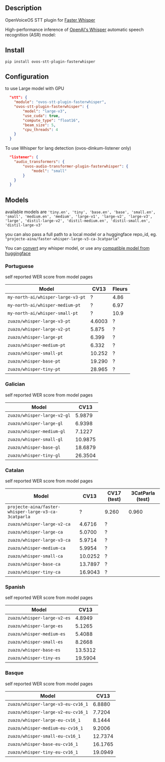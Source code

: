 ## Description

OpenVoiceOS STT plugin for [Faster Whisper](https://github.com/guillaumekln/faster-whisper)

High-performance inference of [OpenAI's Whisper](https://github.com/openai/whisper) automatic speech recognition (ASR) model:


## Install

`pip install ovos-stt-plugin-fasterwhisper`

## Configuration

to use Large model with GPU

```json
  "stt": {
    "module": "ovos-stt-plugin-fasterwhisper",
    "ovos-stt-plugin-fasterwhisper": {
        "model": "large-v3",
        "use_cuda": true,
        "compute_type": "float16",
        "beam_size": 5,
        "cpu_threads": 4
    }
  }
```

To use Whisper for lang detection (ovos-dinkum-listener only)


```json
  "listener": {
    "audio_transformers": {
        "ovos-audio-transformer-plugin-fasterwhisper": {
            "model": "small"
        }
    }
  }
```

## Models

available models are `'tiny.en', 'tiny', 'base.en', 'base', 'small.en', 'small', 'medium.en', 'medium', 'large-v1', 'large-v2', 'large-v3', 'large', 'distil-large-v2', 'distil-medium.en', 'distil-small.en', 'distil-large-v3'`

you can also pass a full path to a local model or a huggingface repo_id,
eg. `"projecte-aina/faster-whisper-large-v3-ca-3catparla"`

You can [convert](https://github.com/SYSTRAN/faster-whisper?tab=readme-ov-file#model-conversion) any whisper model, or use any [compatible model from huggingface](https://huggingface.co/models?pipeline_tag=automatic-speech-recognition&sort=modified&search=faster-whisper)

### Portuguese

self reported WER score from model pages

| Model                             | CV13   | Fleurs |
|-----------------------------------|--------|--------|
| `my-north-ai/whisper-large-v3-pt` | ?      | 4.86   |
| `my-north-ai/whisper-medium-pt`   | ?      | 6.97   |
| `my-north-ai/whisper-small-pt`    | ?      | 10.9   |
| `zuazo/whisper-large-v3-pt`       | 4.6003 | ?      |
| `zuazo/whisper-large-v2-pt`       | 5.875  | ?      |
| `zuazo/whisper-large-pt`          | 6.399  | ?      |
| `zuazo/whisper-medium-pt`         | 6.332  | ?      |
| `zuazo/whisper-small-pt`          | 10.252 | ?      |
| `zuazo/whisper-base-pt`           | 19.290 | ?      |
| `zuazo/whisper-tiny-pt`           | 28.965 | ?      |

### Galician

self reported WER score from model pages

| Model                       | CV13    |
|-----------------------------|---------|
| `zuazo/whisper-large-v2-gl` | 5.9879  |
| `zuazo/whisper-large-gl`    | 6.9398  |
| `zuazo/whisper-medium-gl`   | 7.1227  |
| `zuazo/whisper-small-gl`    | 10.9875 |
| `zuazo/whisper-base-gl`     | 18.6879 |
| `zuazo/whisper-tiny-gl`     | 26.3504 |

### Catalan

self reported WER score from model pages

| Model                                                | CV13    | CV17 (test) | 3CatParla (test) |
|------------------------------------------------------|---------|-------------|------------------|
| `projecte-aina/faster-whisper-large-v3-ca-3catparla` | ?       | 9.260       | 0.960            |
| `zuazo/whisper-large-v2-ca`                          | 4.6716  | ?           |                  |
| `zuazo/whisper-large-ca`                             | 5.0700  | ?           |                  |
| `zuazo/whisper-large-v3-ca`                          | 5.9714  | ?           |                  |
| `zuazo/whisper-medium-ca`                            | 5.9954  | ?           |                  |
| `zuazo/whisper-small-ca`                             | 10.0252 | ?           |                  |
| `zuazo/whisper-base-ca`                              | 13.7897 | ?           |                  |
| `zuazo/whisper-tiny-ca`                              | 16.9043 | ?           |                  |

### Spanish

self reported WER score from model pages

| Model                       | CV13    |
|-----------------------------|---------|
| `zuazo/whisper-large-v2-es` | 4.8949  |
| `zuazo/whisper-large-es`    | 5.1265  |
| `zuazo/whisper-medium-es`   | 5.4088  |
| `zuazo/whisper-small-es`    | 8.2668  |
| `zuazo/whisper-base-es`     | 13.5312 |
| `zuazo/whisper-tiny-es`     | 19.5904 |

### Basque

self reported WER score from model pages

| Model                              | CV13    |
|------------------------------------|---------|
| `zuazo/whisper-large-v3-eu-cv16_1` | 6.8880  |
| `zuazo/whisper-large-v2-eu-cv16_1` | 7.7204  |
| `zuazo/whisper-large-eu-cv16_1`    | 8.1444  |
| `zuazo/whisper-medium-eu-cv16_1`   | 9.2006  |
| `zuazo/whisper-small-eu-cv16_1`    | 12.7374 |
| `zuazo/whisper-base-eu-cv16_1`     | 16.1765 |
| `zuazo/whisper-tiny-eu-cv16_1`     | 19.0949 |
